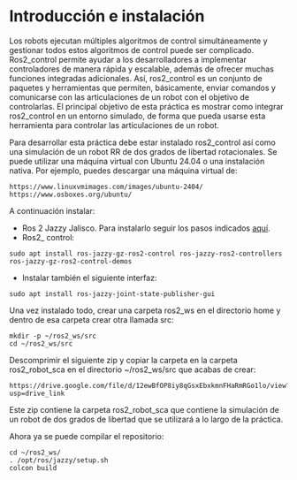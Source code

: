 # Introducción e instalación

Los robots ejecutan múltiples algoritmos de control simultáneamente y gestionar todos estos algoritmos de control puede ser complicado. Ros2_control permite ayudar a los desarrolladores a implementar controladores de manera rápida y escalable, además de ofrecer muchas funciones integradas adicionales. Así, ros2_control es un conjunto de paquetes y herramientas que permiten, básicamente, enviar comandos y comunicarse con las articulaciones de un robot con el objetivo de controlarlas. El principal objetivo de esta práctica es mostrar como integrar ros2_control en un entorno simulado, de forma que pueda usarse esta herramienta para controlar las articulaciones de un robot.

Para desarrollar esta práctica debe estar instalado ros2_control así como una simulación de un robot RR de dos grados de libertad rotacionales. Se puede utilizar una máquina virtual con Ubuntu 24.04 o una instalación nativa. Por ejemplo, puedes descargar una máquina virtual de:

```
https://www.linuxvmimages.com/images/ubuntu-2404/
https://www.osboxes.org/ubuntu/
```

A continuación instalar:

* Ros 2 Jazzy Jalisco. Para instalarlo seguir los pasos indicados [aquí](https://docs.ros.org/en/jazzy/Installation/Ubuntu-Install-Debs.html).
* Ros2_ control:
```
sudo apt install ros-jazzy-gz-ros2-control ros-jazzy-ros2-controllers ros-jazzy-gz-ros2-control-demos
```
* Instalar también el siguiente interfaz:
```
sudo apt install ros-jazzy-joint-state-publisher-gui
```

Una vez instalado todo, crear una carpeta ros2_ws en el directorio home y dentro de esa carpeta crear otra llamada src:
```
mkdir -p ~/ros2_ws/src
cd ~/ros2_ws/src
```

Descomprimir el siguiente zip y copiar la carpeta en la carpeta ros2_robot_sca en el directorio ~/ros2_ws/src que acabas de crear:
```
https://drive.google.com/file/d/12ewBfOP8iy8qGsxEbxkmnFHaRmRGo1lo/view?usp=drive_link

```
Este zip contiene la carpeta ros2_robot_sca que contiene la simulación de un robot de dos grados de libertad que se utilizará a lo largo de la práctica.

Ahora ya se puede compilar el repositorio:
```
cd ~/ros2_ws/
. /opt/ros/jazzy/setup.sh
colcon build
```
